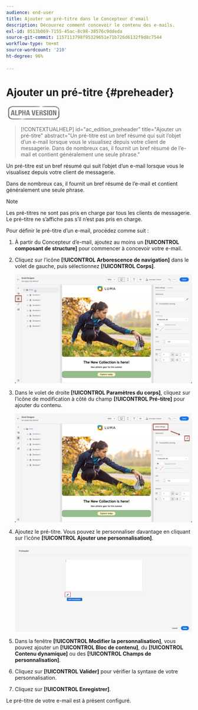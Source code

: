 ```yaml
---
audience: end-user
title: Ajouter un pré-titre dans le Concepteur d'email
description: Découvrez comment concevoir le contenu des e-mails.
exl-id: 8513b069-7155-45ac-8c98-38576c9ddeda
source-git-commit: 1157113798f95329651e71b726d6132f9d8c7544
workflow-type: tm+mt
source-wordcount: '210'
ht-degree: 96%

---
```


# Ajouter un pré-titre {#preheader}

![](../assets/do-not-localize/badge.png)

>[!CONTEXTUALHELP]
>id="ac_edition_preheader"
>title="Ajouter un pré-titre"
>abstract="Un pré-titre est un bref résumé qui suit l’objet d’un e-mail lorsque vous le visualisez depuis votre client de messagerie. Dans de nombreux cas, il fournit un bref résumé de l’e-mail et contient généralement une seule phrase."

Un pré-titre est un bref résumé qui suit l’objet d’un e-mail lorsque vous le visualisez depuis votre client de messagerie.

Dans de nombreux cas, il fournit un bref résumé de l’e-mail et contient généralement une seule phrase.

>[!NOTE]
>
>Les pré-titres ne sont pas pris en charge par tous les clients de messagerie. Le pré-titre ne s’affiche pas s’il n’est pas pris en charge.

Pour définir le pré-titre d’un e-mail, procédez comme suit :

1. À partir du Concepteur d’e-mail, ajoutez au moins un **[!UICONTROL composant de structure]** pour commencer à concevoir votre e-mail.

1. Cliquez sur l’icône **[!UICONTROL Arborescence de navigation]** dans le volet de gauche, puis sélectionnez **[!UICONTROL Corps]**.

   ![](assets/preheader_body.png)

1. Dans le volet de droite **[!UICONTROL Paramètres du corps]**, cliquez sur l’icône de modification à côté du champ **[!UICONTROL Pré-titre]** pour ajouter du contenu.

   ![](assets/preheader_body_settings.png)

1. Ajoutez le pré-titre. Vous pouvez le personnaliser davantage en cliquant sur l’icône **[!UICONTROL Ajouter une personnalisation]**.

   ![](assets/preheader_3.png)

1. Dans la fenêtre **[!UICONTROL Modifier la personnalisation]**, vous pouvez ajouter un **[!UICONTROL Bloc de contenu]**, du **[!UICONTROL Contenu dynamique]** ou des **[!UICONTROL Champs de personnalisation]**.

1. Cliquez sur **[!UICONTROL Valider]** pour vérifier la syntaxe de votre personnalisation.

1. Cliquez sur **[!UICONTROL Enregistrer]**.

Le pré-titre de votre e-mail est à présent configuré.
